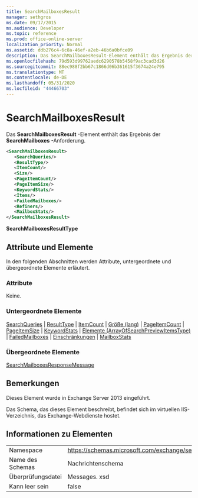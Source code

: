 ```yaml
---
title: SearchMailboxesResult
manager: sethgros
ms.date: 09/17/2015
ms.audience: Developer
ms.topic: reference
ms.prod: office-online-server
localization_priority: Normal
ms.assetid: ddb276c4-6c8a-46ef-a2eb-46b6a0bfce09
description: Das SearchMailboxesResult-Element enthält das Ergebnis der SearchMailboxes-Anforderung.
ms.openlocfilehash: 79d593d99762aedc6290578b5458f9ac3cad3d26
ms.sourcegitcommit: 88ec988f2bb67c1866d06b361615f3674a24e795
ms.translationtype: MT
ms.contentlocale: de-DE
ms.lasthandoff: 05/31/2020
ms.locfileid: "44466703"
---
```

# <a name="searchmailboxesresult"></a>SearchMailboxesResult

Das **SearchMailboxesResult** -Element enthält das Ergebnis der **SearchMailboxes** -Anforderung. 
  
```XML
<SearchMailboxesResult>
   <SearchQueries/>
   <ResultType/>
   <ItemCount/>
   <Size/>
   <PageItemCount/>
   <PageItemSize/>
   <KeywordStats/>
   <Items/>
   <FailedMailboxes/>
   <Refiners/>
   <MailboxStats/>
</SearchMailboxesResult>
```

 **SearchMailboxesResultType**
## <a name="attributes-and-elements"></a>Attribute und Elemente

In den folgenden Abschnitten werden Attribute, untergeordnete und übergeordnete Elemente erläutert.
  
### <a name="attributes"></a>Attribute

Keine.
  
### <a name="child-elements"></a>Untergeordnete Elemente

[SearchQueries](searchqueries.md)  |  [ResultType](resulttype.md)  |  [ItemCount](itemcount.md)  |  [Größe (lang)](size-long.md)  |  [PageItemCount](pageitemcount.md)  |  [PageItemSize](pageitemsize.md)  |  [KeywordStats](keywordstats.md)  |  [Elemente (ArrayOfSearchPreviewItemsType)](items-arrayofsearchpreviewitemstype.md)  |  [FailedMailboxes](failedmailboxes.md)  |  [Einschränkungen](refiners.md)  |  [MailboxStats](mailboxstats.md)
  
### <a name="parent-elements"></a>Übergeordnete Elemente

[SearchMailboxesResponseMessage](searchmailboxesresponsemessage.md)
  
## <a name="remarks"></a>Bemerkungen

Dieses Element wurde in Exchange Server 2013 eingeführt.
  
Das Schema, das dieses Element beschreibt, befindet sich im virtuellen IIS-Verzeichnis, das Exchange-Webdienste hostet.
  
## <a name="element-information"></a>Informationen zu Elementen

|||
|:-----|:-----|
|Namespace  <br/> |https://schemas.microsoft.com/exchange/services/2006/messages  <br/> |
|Name des Schemas  <br/> |Nachrichtenschema  <br/> |
|Überprüfungsdatei  <br/> |Messages. xsd  <br/> |
|Kann leer sein  <br/> |false  <br/> |
   

